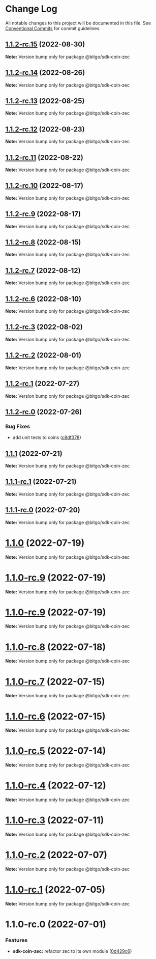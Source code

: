 # Change Log

All notable changes to this project will be documented in this file.
See [Conventional Commits](https://conventionalcommits.org) for commit guidelines.

## [1.1.2-rc.15](https://github.com/BitGo/BitGoJS/compare/@bitgo/sdk-coin-zec@1.1.2-rc.14...@bitgo/sdk-coin-zec@1.1.2-rc.15) (2022-08-30)

**Note:** Version bump only for package @bitgo/sdk-coin-zec





## [1.1.2-rc.14](https://github.com/BitGo/BitGoJS/compare/@bitgo/sdk-coin-zec@1.1.2-rc.13...@bitgo/sdk-coin-zec@1.1.2-rc.14) (2022-08-26)

**Note:** Version bump only for package @bitgo/sdk-coin-zec





## [1.1.2-rc.13](https://github.com/BitGo/BitGoJS/compare/@bitgo/sdk-coin-zec@1.1.2-rc.12...@bitgo/sdk-coin-zec@1.1.2-rc.13) (2022-08-25)

**Note:** Version bump only for package @bitgo/sdk-coin-zec





## [1.1.2-rc.12](https://github.com/BitGo/BitGoJS/compare/@bitgo/sdk-coin-zec@1.1.2-rc.11...@bitgo/sdk-coin-zec@1.1.2-rc.12) (2022-08-23)

**Note:** Version bump only for package @bitgo/sdk-coin-zec





## [1.1.2-rc.11](https://github.com/BitGo/BitGoJS/compare/@bitgo/sdk-coin-zec@1.1.2-rc.10...@bitgo/sdk-coin-zec@1.1.2-rc.11) (2022-08-22)

**Note:** Version bump only for package @bitgo/sdk-coin-zec





## [1.1.2-rc.10](https://github.com/BitGo/BitGoJS/compare/@bitgo/sdk-coin-zec@1.1.2-rc.9...@bitgo/sdk-coin-zec@1.1.2-rc.10) (2022-08-17)

**Note:** Version bump only for package @bitgo/sdk-coin-zec





## [1.1.2-rc.9](https://github.com/BitGo/BitGoJS/compare/@bitgo/sdk-coin-zec@1.1.2-rc.8...@bitgo/sdk-coin-zec@1.1.2-rc.9) (2022-08-17)

**Note:** Version bump only for package @bitgo/sdk-coin-zec





## [1.1.2-rc.8](https://github.com/BitGo/BitGoJS/compare/@bitgo/sdk-coin-zec@1.1.2-rc.7...@bitgo/sdk-coin-zec@1.1.2-rc.8) (2022-08-15)

**Note:** Version bump only for package @bitgo/sdk-coin-zec





## [1.1.2-rc.7](https://github.com/BitGo/BitGoJS/compare/@bitgo/sdk-coin-zec@1.1.2-rc.6...@bitgo/sdk-coin-zec@1.1.2-rc.7) (2022-08-12)

**Note:** Version bump only for package @bitgo/sdk-coin-zec





## [1.1.2-rc.6](https://github.com/BitGo/BitGoJS/compare/@bitgo/sdk-coin-zec@1.1.2-rc.5...@bitgo/sdk-coin-zec@1.1.2-rc.6) (2022-08-10)

**Note:** Version bump only for package @bitgo/sdk-coin-zec





## [1.1.2-rc.3](https://github.com/BitGo/BitGoJS/compare/@bitgo/sdk-coin-zec@1.1.2-rc.2...@bitgo/sdk-coin-zec@1.1.2-rc.3) (2022-08-02)

**Note:** Version bump only for package @bitgo/sdk-coin-zec





## [1.1.2-rc.2](https://github.com/BitGo/BitGoJS/compare/@bitgo/sdk-coin-zec@1.1.2-rc.1...@bitgo/sdk-coin-zec@1.1.2-rc.2) (2022-08-01)

**Note:** Version bump only for package @bitgo/sdk-coin-zec





## [1.1.2-rc.1](https://github.com/BitGo/BitGoJS/compare/@bitgo/sdk-coin-zec@1.1.2-rc.0...@bitgo/sdk-coin-zec@1.1.2-rc.1) (2022-07-27)

**Note:** Version bump only for package @bitgo/sdk-coin-zec





## [1.1.2-rc.0](https://github.com/BitGo/BitGoJS/compare/@bitgo/sdk-coin-zec@1.1.1...@bitgo/sdk-coin-zec@1.1.2-rc.0) (2022-07-26)


### Bug Fixes

* add unit tests to coins ([c8df378](https://github.com/BitGo/BitGoJS/commit/c8df378116dae2f67aaf7e9a6bfb98bf42f158d9))





## [1.1.1](https://github.com/BitGo/BitGoJS/compare/@bitgo/sdk-coin-zec@1.1.1-rc.1...@bitgo/sdk-coin-zec@1.1.1) (2022-07-21)

**Note:** Version bump only for package @bitgo/sdk-coin-zec





## [1.1.1-rc.1](https://github.com/BitGo/BitGoJS/compare/@bitgo/sdk-coin-zec@1.1.1-rc.0...@bitgo/sdk-coin-zec@1.1.1-rc.1) (2022-07-21)

**Note:** Version bump only for package @bitgo/sdk-coin-zec





## [1.1.1-rc.0](https://github.com/BitGo/BitGoJS/compare/@bitgo/sdk-coin-zec@1.1.0...@bitgo/sdk-coin-zec@1.1.1-rc.0) (2022-07-20)

**Note:** Version bump only for package @bitgo/sdk-coin-zec





# [1.1.0](https://github.com/BitGo/BitGoJS/compare/@bitgo/sdk-coin-zec@1.1.0-rc.9...@bitgo/sdk-coin-zec@1.1.0) (2022-07-19)

**Note:** Version bump only for package @bitgo/sdk-coin-zec





# [1.1.0-rc.9](https://github.com/BitGo/BitGoJS/compare/@bitgo/sdk-coin-zec@1.1.0-rc.7...@bitgo/sdk-coin-zec@1.1.0-rc.9) (2022-07-19)

**Note:** Version bump only for package @bitgo/sdk-coin-zec

# [1.1.0-rc.9](https://github.com/BitGo/BitGoJS/compare/@bitgo/sdk-coin-zec@1.1.0-rc.7...@bitgo/sdk-coin-zec@1.1.0-rc.9) (2022-07-19)

**Note:** Version bump only for package @bitgo/sdk-coin-zec

# [1.1.0-rc.8](https://github.com/BitGo/BitGoJS/compare/@bitgo/sdk-coin-zec@1.1.0-rc.7...@bitgo/sdk-coin-zec@1.1.0-rc.8) (2022-07-18)

**Note:** Version bump only for package @bitgo/sdk-coin-zec

# [1.1.0-rc.7](https://github.com/BitGo/BitGoJS/compare/@bitgo/sdk-coin-zec@1.1.0-rc.6...@bitgo/sdk-coin-zec@1.1.0-rc.7) (2022-07-15)

**Note:** Version bump only for package @bitgo/sdk-coin-zec

# [1.1.0-rc.6](https://github.com/BitGo/BitGoJS/compare/@bitgo/sdk-coin-zec@1.1.0-rc.4...@bitgo/sdk-coin-zec@1.1.0-rc.6) (2022-07-15)

**Note:** Version bump only for package @bitgo/sdk-coin-zec

# [1.1.0-rc.5](https://github.com/BitGo/BitGoJS/compare/@bitgo/sdk-coin-zec@1.1.0-rc.4...@bitgo/sdk-coin-zec@1.1.0-rc.5) (2022-07-14)

**Note:** Version bump only for package @bitgo/sdk-coin-zec

# [1.1.0-rc.4](https://github.com/BitGo/BitGoJS/compare/@bitgo/sdk-coin-zec@1.1.0-rc.3...@bitgo/sdk-coin-zec@1.1.0-rc.4) (2022-07-12)

**Note:** Version bump only for package @bitgo/sdk-coin-zec

# [1.1.0-rc.3](https://github.com/BitGo/BitGoJS/compare/@bitgo/sdk-coin-zec@1.1.0-rc.2...@bitgo/sdk-coin-zec@1.1.0-rc.3) (2022-07-11)

**Note:** Version bump only for package @bitgo/sdk-coin-zec

# [1.1.0-rc.2](https://github.com/BitGo/BitGoJS/compare/@bitgo/sdk-coin-zec@1.1.0-rc.1...@bitgo/sdk-coin-zec@1.1.0-rc.2) (2022-07-07)

**Note:** Version bump only for package @bitgo/sdk-coin-zec

# [1.1.0-rc.1](https://github.com/BitGo/BitGoJS/compare/@bitgo/sdk-coin-zec@1.1.0-rc.0...@bitgo/sdk-coin-zec@1.1.0-rc.1) (2022-07-05)

**Note:** Version bump only for package @bitgo/sdk-coin-zec

# 1.1.0-rc.0 (2022-07-01)

### Features

- **sdk-coin-zec:** refactor zec to its own module ([0d429c6](https://github.com/BitGo/BitGoJS/commit/0d429c60eb4d66de8c512ae5fdec8b0ceb067e2f))
